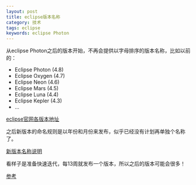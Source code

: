 ```yaml
---
layout: post
title: eclipse版本名称
category: 技术
tags: eclipse
keywords: eclipse Photon
---
```


从eclipse Photon之后的版本开始，不再会提供以字母排序的版本名称，比如以前的：
* Eclipse Photon (4.8)
* Eclipse Oxygen (4.7)
* Eclipse Neon (4.6)
* Eclipse Mars (4.5)
* Eclipse Luna (4.4)
* Eclipse Kepler (4.3)
* ...

[eclipse官网各版本地址](https://www.eclipse.org/downloads/packages/release)

之后新版本的命名规则是以年份和月份来发布，似乎已经没有计划再单独个名称了。

[新版本名称说明](https://wiki.eclipse.org/SimRel/Simultaneous_Release_Cycle_FAQ#What_is_the_naming_pattern_for_the_releases_.3F)

看样子是准备快速迭代，每13周就发布一个版本，所以之后的版本可能会很多！


[参考](https://stackoverflow.com/questions/51671733/whats-the-project-name-of-eclipse-4-9)